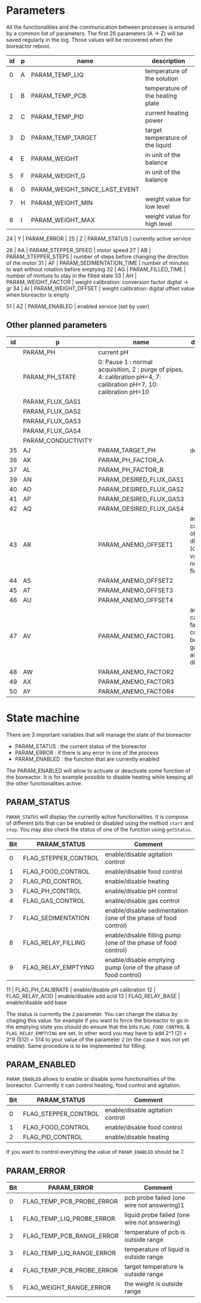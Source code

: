 Parameters
==========

All the functionalities and the communication between processes is ensured by a common list of parameters.
The first 26 parameters (A -> Z) will be saved regularly in the log. Those values will be recovered when the
bioreactor reboot.



id | p  | name                          | description
---|----|-------------------------------|---------------------------------------------------------------------------------
0  | A  | PARAM_TEMP_LIQ                | temperature of the solution
1  | B  | PARAM_TEMP_PCB                | temperature of the heating plate
2  | C  | PARAM_TEMP_PID                | current heating power
3  | D  | PARAM_TEMP_TARGET             | target temperature of the liquid
4  | E  | PARAM_WEIGHT                  | in unit of the balance
5  | F  | PARAM_WEIGHT_G                | in unit of the balance
6  | G  | PARAM_WEIGHT_SINCE_LAST_EVENT |
7  | H  | PARAM_WEIGHT_MIN              | weight value for low level
8  | I  | PARAM_WEIGHT_MAX              | weight value for high level

24 | Y  | PARAM_ERROR                   |
25 | Z  | PARAM_STATUS                  | currently active service

26 | AA | PARAM_STEPPER_SPEED          | motor speed
27 | AB | PARAM_STEPPER_STEPS          | number of steps before changing the direction of the motor
31 | AF | PARAM_SEDIMENTATION_TIME     | number of minutes to wait without rotation before emptying
32 | AG | PARAM_FILLED_TIME            | number of mintues to stay in the filled state
33 | AH | PARAM_WEIGHT_FACTOR          | weight calibration: conversion factor digital -> gr
34 | AI | PARAM_WEIGHT_OFFSET          | weight calibration: digital offset value when bioreactor is empty

51 | AZ | PARAM_ENABLED                | enabled service (set by user)


Other planned parameters
-------------------------

id | p  | name                          | description
---|----|-------------------------------|---------------------------------------------------------------------------------
   |    | PARAM_PH                      | current pH
   |    | PARAM_PH_STATE                | 0: Pause 1 : normal acquisition, 2 : purge of pipes,  4: calibration pH=4, 7: calibration pH=7, 10: calibration pH=10
   |    | PARAM_FLUX_GAS1               |
   |    | PARAM_FLUX_GAS2               |
   |    | PARAM_FLUX_GAS3               |
   |    | PARAM_FLUX_GAS4               |
   |    | PARAM_CONDUCTIVITY            |
35 | AJ | PARAM_TARGET_PH               | desired pH
36 | AK | PARAM_PH_FACTOR_A             |
37 | AL | PARAM_PH_FACTOR_B             |
39 | AN | PARAM_DESIRED_FLUX_GAS1       |
40 | AO | PARAM_DESIRED_FLUX_GAS2       |
41 | AP | PARAM_DESIRED_FLUX_GAS3       |
42 | AQ | PARAM_DESIRED_FLUX_GAS4       |
43 | AR | PARAM_ANEMO_OFFSET1           | anemometer calibration: offset of the digital value (digital value when no gas is flowing)
44 | AS | PARAM_ANEMO_OFFSET2           |
45 | AT | PARAM_ANEMO_OFFSET3           |
46 | AU | PARAM_ANEMO_OFFSET4           |
47 | AV | PARAM_ANEMO_FACTOR1           | anemometer calibration factor: conversion between gas flux (of air) and digital unit
48 | AW | PARAM_ANEMO_FACTOR2           |
49 | AX | PARAM_ANEMO_FACTOR3           |
50 | AY | PARAM_ANEMO_FACTOR4           |




State machine
=============

There are 3 important variables that will manage the state of the bioreactor

* PARAM_STATUS : the current status of the bioreactor
* PARAM_ERROR : if there is any error in one of the process
* PARAM_ENABLED : the function that are currently enabled

The PARAM_ENABLED will allow to activate or deactivate some function of the bioreactor. It is for example possible
to disable heating while keeping all the other functionalities active.

PARAM_STATUS
------------

`PARAM_STATUS` will display the currently active functionalities. It is compose of different bits that can
be enabled or disabled using the method `start` and `stop`. You may also check the status of one of the function using
`getStatus`.



Bit  | PARAM_STATUS         | Comment
-----|----------------------|----------------------------------
0    | FLAG_STEPPER_CONTROL | enable/disable agitation control
1    | FLAG_FOOD_CONTROL    | enable/disable food control
2    | FLAG_PID_CONTROL     | enable/disable heating
3    | FLAG_PH_CONTROL      | enable/disable pH control
4    | FLAG_GAS_CONTROL     | enable/disable gas control
7    | FLAG_SEDIMENTATION   | enable/disable sedimentation (one of the phase of food control)
8    | FLAG_RELAY_FILLING   | enable/disable filling pump (one of the phase of food control)
9    | FLAG_RELAY_EMPTYING  | enable/disable emptying pump (one of the phase of food control)

11   | FLAG_PH_CALIBRATE    | enable/disable pH calibration
12   | FLAG_RELAY_ACID      | enable/disable add acid
13   | FLAG_RELAY_BASE      | enable/disable add base

The status is currently the `Z` parameter. You can change the status by chaging this value. for example
if you want to force the bioreactor to go in the emptying state you should do ensure that the bits `FLAG_FOOD_CONTROL` &
`FLAG_RELAY_EMPTYING` are set. In other word you may have to add 2^1 (2) + 2^9 (512) = 514 to your value of the
parameter `Z` (in the case it was not yet enable). Same procedure is to be implemented for filling.


PARAM_ENABLED
-------------

`PARAM_ENABLED` allows to enable or disable some functionalities of the bioreactor. Currrently it can control
heating, food control and agitation.

Bit  | PARAM_STATUS         | Comment
-----|----------------------|----------------------------------
0    | FLAG_STEPPER_CONTROL | enable/disable agitation control
1    | FLAG_FOOD_CONTROL    | enable/disable food control
2    | FLAG_PID_CONTROL     | enable/disable heating

If you want to control everything the value of `PARAM_ENABLED` should be 7.


PARAM_ERROR
-----------

Bit  | PARAM_ERROR                  | Comment
-----|------------------------------|----------------------------------
0    | FLAG_TEMP_PCB_PROBE_ERROR    | pcb probe failed (one wire not answering)1
1    | FLAG_TEMP_LIQ_PROBE_ERROR    | liquid probe failed (one wire not answering)
2    | FLAG_TEMP_PCB_RANGE_ERROR    | temperature of pcb is outside range
3    | FLAG_TEMP_LIQ_RANGE_ERROR    | temperature of liquid is outside range
4    | FLAG_TEMP_PCB_PROBE_ERROR    | target temperature is outside range
5    | FLAG_WEIGHT_RANGE_ERROR      | the weight is outside range




